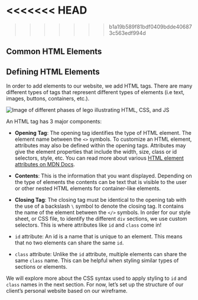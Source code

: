<<<<<<< HEAD
=======

>>>>>>> b1a19b589f81bdf0409bdde406873c563edf994d
## Common HTML Elements

## Defining HTML Elements

In order to add elements to our website, we add HTML tags. There are many different types of tags that represent different types of elements (i.e text, images, buttons, containers, etc.).

![Image of different phases of lego illustrating HTML, CSS, and JS](https://user-images.githubusercontent.com/5963600/108429318-c890b480-720d-11eb-8e49-cbe2de42c596.png)

An HTML tag has 3 major components:

- **Opening Tag**: The opening tag identifies the type of HTML element. The element name between the `<>` symbols. To customize an HTML element, attributes may also be defined within the opening tags. Attributes may give the element properties that include the width, size, class or id selectors, style, etc. You can read more about various [HTML element attributes on MDN Docs](https://developer.mozilla.org/en-US/docs/Web/HTML/Attributes).
- **Contents**: This is the information that you want displayed. Depending on the type of elements the contents can be text that is visible to the user or other nested HTML elements for container-like elements.
- **Closing Tag**: The closing tag must be identical to the opening tab with the use of a backslash `\` symbol to denote the closing tag. It contains the name of the element between the `</>` symbols.
In order for our style sheet, or CSS file, to identify the different `div` sections, we use custom selectors. This is where attributes like `id` and `class` come in!

- `id` attribute: An id is a name that is  unique to an element. This means that no two elements can share the same `id`.
- `class` attribute: Unlike the `id` attribute, multiple elements can share the same `class` name. This can be helpful when styling similar types of sections or elements.

We will explore more about the CSS syntax used to apply styling to `id` and `class` names in the next section. For now, let’s set up the structure of our client’s personal website based on our wireframe.